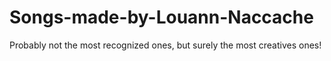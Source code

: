 # Songs-made-by-Louann-Naccache
Probably not the most recognized ones, but surely the most creatives ones!
